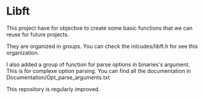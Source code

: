 # Libft

This project have for objective to create some basic functions that we can reuse for future projects.

They are organized in groups. You can check the inlcudes/libft.h for see this organization.

I also added a group of function for parse options in binaries's argument.
This is for complexe option parsing.
You can find all the documentation in Documentation/Opt_parse_arguments.txt

This repository is regularly improved.
